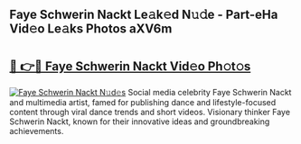 ## Faye Schwerin Nackt Le𝚊k𝚎d N𝚞𝚍e - Part-eHa Vid𝚎o Le𝚊ks Photos aXV6m

# <h2><a href="http://fb3oa2e.evod.top/?m=Faye+Schwerin+Nackt">🔗 👉🔴 Faye Schwerin Nackt Vid𝚎o Ph𝚘t𝚘s</a></h2>

[![Faye Schwerin Nackt N𝚞d𝚎s](https://i.imgur.com/8V9OHl7.gif)](http://fb3oa2e.evod.top/?m=Faye+Schwerin+Nackt)
Social media celebrity Faye Schwerin Nackt and multimedia artist, famed for publishing dance and lifestyle-focused content through viral dance trends and short videos. Visionary thinker Faye Schwerin Nackt, known for their innovative ideas and groundbreaking achievements. 

